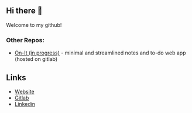 ## Hi there 👋

Welcome to my github!

### Other Repos: 
- [On-It (in progress)](https://gitlab.com/JonoAugustine/on-it) - minimal and streamlined notes and to-do web app (hosted on gitlab)

## Links
- [Website](https://byanthny.com/)
- [Gitlab](https://gitlab.com/byanthny)
- [Linkedin](https://www.linkedin.com/in/byanthny/)
